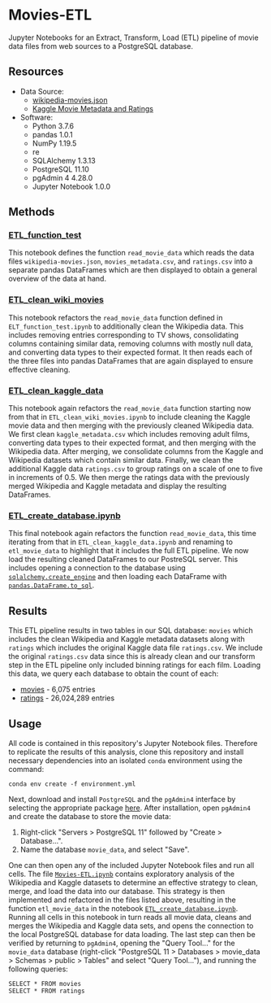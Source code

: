 # Movies-ETL
Jupyter Notebooks for an Extract, Transform, Load (ETL) pipeline of movie data
files from web sources to a PostgreSQL database.

## Resources
- Data Source:
  - [wikipedia-movies.json](Resources/wikipedia-movies.json)
  - [Kaggle Movie Metadata and Ratings](https://www.kaggle.com/rounakbanik/the-movies-dataset/download)
- Software:
  - Python 3.7.6
  - pandas 1.0.1
  - NumPy 1.19.5
  - re
  - SQLAlchemy 1.3.13
  - PostgreSQL 11.10
  - pgAdmin 4 4.28.0
  - Jupyter Notebook 1.0.0

## Methods
### [ETL_function_test](ETL_function_test.ipynb)
This notebook defines the function `read_movie_data` which reads the data
files `wikipedia-movies.json`, `movies_metadata.csv`, and `ratings.csv` into
a separate pandas DataFrames which are then displayed to obtain a general
overview of the data at hand.

### [ETL_clean_wiki_movies](ETL_clean_wiki_movies.ipynb)
This notebook refactors the `read_movie_data` function defined in
`ELT_function_test.ipynb` to additionally clean the Wikipedia data. This
includes removing entries corresponding to TV shows, consolidating columns
containing similar data, removing columns with mostly null data, and
converting data types to their expected format. It then reads each of the
three files into pandas DataFrames that are again displayed to ensure
effective cleaning.

### [ETL_clean_kaggle_data](ETL_clean_kaggle_data.ipynb)
This notebook again refactors the `read_movie_data` function starting now from
that in `ETL_clean_wiki_movies.ipynb` to include cleaning the Kaggle movie
data and then merging with the previously cleaned Wikipedia data. We first
clean `kaggle_metadata.csv` which includes removing adult films, converting
data types to their expected format, and then merging with the Wikipedia data.
After merging, we consolidate columns from the Kaggle and Wikipedia datasets
which contain similar data. Finally, we clean the additional Kaggle data
`ratings.csv` to group ratings on a scale of one to five in increments of 0.5.
We then merge the ratings data with the previously merged Wikipedia and Kaggle
metadata and display the resulting DataFrames.

### [ETL_create_database.ipynb](ETL_create_database.ipynb)
This final notebook again refactors the function `read_movie_data`, this time
iterating from that in `ETL_clean_kaggle_data.ipynb` and renaming to
`etl_movie_data` to highlight that it includes the full ETL pipeline. We now
load the resulting cleaned DataFrames to our PostreSQL server. This includes
opening a connection to the database using
[`sqlalchemy.create_engine`](https://docs.sqlalchemy.org/en/14/core/engines.html)
and then loading each DataFrame with
[`pandas.DataFrame.to_sql`](https://pandas.pydata.org/pandas-docs/stable/reference/api/pandas.DataFrame.to_sql.html).

## Results
This ETL pipeline results in two tables in our SQL database: `movies` which
includes the clean Wikipedia and Kaggle metadata datasets along with `ratings`
which includes the original Kaggle data file `ratings.csv`. We include the
original `ratings.csv` data since this is already clean and our transform step
in the ETL pipeline only included binning ratings for each film. Loading this
data, we query each database to obtain the count of each:

- [movies](Images/movies_query.png) - 6,075 entries
- [ratings](Images/ratings_query.png) - 26,024,289 entries

## Usage
All code is contained in this repository's Jupyter Notebook files. Therefore
to replicate the results of this analysis, clone this repository and install
necessary dependencies into an isolated `conda` environment using the command:
```
conda env create -f environment.yml
```
Next, download and install `PostgreSQL` and the `pgAdmin4` interface by
selecting the appropriate package
[here](https://www.enterprisedb.com/downloads/postgres-postgresql-downloads).
After installation, open `pgAdmin4` and create the database to store the movie
data:

1. Right-click "Servers > PostgreSQL 11" followed by "Create > Database...".
2. Name the database `movie_data`, and select "Save".

One can then open any of the included Jupyter Notebook files and run all
cells. The file [`Movies-ETL.ipynb`](Movies-ETL.ipynb) contains exploratory
analysis of the Wikipedia and Kaggle datasets to determine an effective
strategy to clean, merge, and load the data into our database. This strategy
is then implemented and refactored in the files listed above, resulting in the
function `etl_movie_data` in the notebook
[`ETL_create_database.ipynb`](ETL_create_database.ipynb). Running all cells in
this notebook in turn reads all movie data, cleans and merges the Wikipedia and
Kaggle data sets, and opens the connection to the local PostgreSQL database for
data loading. The last step can then be verified by returning to `pgAdmin4`,
opening the "Query Tool..." for the `movie_data` database (right-click
"PostgreSQL 11 > Databases > movie_data > Schemas > public > Tables" and select
"Query Tool..."), and running the following queries:
```
SELECT * FROM movies
SELECT * FROM ratings
```
